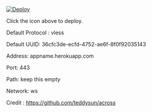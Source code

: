 [![Deploy](https://www.herokucdn.com/deploy/button.png)](https://dashboard.heroku.com/new?template=https://github.com/Monster-ZeroX/COVID19-API-RAY)

Click the icon above to deploy.

Default Protocol : vless

Default UUID: 36cfc3de-ecfd-4752-ae6f-8f0f92035143

Address: appname.herokuapp.com

Port: 443

Path: keep this empty

Network: ws

Credit : https://github.com/teddysun/across
